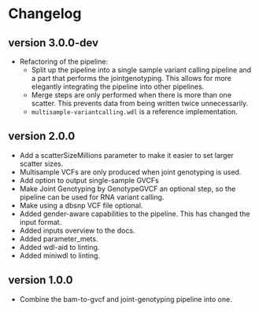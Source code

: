 Changelog
==========

<!--

Newest changes should be on top.

This document is user facing. Please word the changes in such a way
that users understand how the changes affect the new version.
-->

version 3.0.0-dev
-----------------
+ Refactoring of the pipeline:
    + Split up the pipeline into a single sample variant calling pipeline and 
      a part that performs the jointgenotyping. This allows for more elegantly
      integrating the pipeline into other pipelines.
    + Merge steps are only performed when there is more than one scatter. 
      This prevents data from being written twice unnecessarily.
    + `multisample-variantcalling.wdl` is a reference implementation.

version 2.0.0
-----------------
+ Add a scatterSizeMillions parameter to make it easier to set larger scatter 
  sizes.
+ Multisample VCFs are only produced when joint genotyping is used.
+ Add option to output single-sample GVCFs
+ Make Joint Genotyping by GenotypeGVCF an optional step, so the pipeline can 
  be used for RNA variant calling.
+ Make using a dbsnp VCF file optional.
+ Added gender-aware capabilities to the pipeline. This has changed the input
  format.
+ Added inputs overview to the docs.
+ Added parameter_mets.
+ Added wdl-aid to linting.
+ Added miniwdl to linting.

version 1.0.0
---------------------------
+ Combine the bam-to-gvcf and joint-genotyping pipeline into one.
